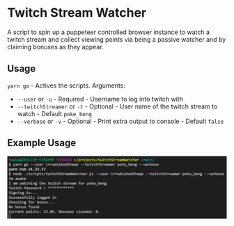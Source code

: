 # Twitch Stream Watcher
A script to spin up a puppeteer controlled browser instance to watch a twitch stream and collect viewing points via being a passive watcher and by claiming bonuses as they appear.

## Usage 
`yarn go` - Actives the scripts. Arguments:
- `--user` or `-u` - Required - Username to log into twitch with
- `--twitchStreamer` or `-t` - Optional - User name of the twitch stream to watch - Default `poke_beng`
- `--verbose` or `-v` - Optional - Print extra output to console - Default `false`


## Example Usage
![demo](./demo.png)